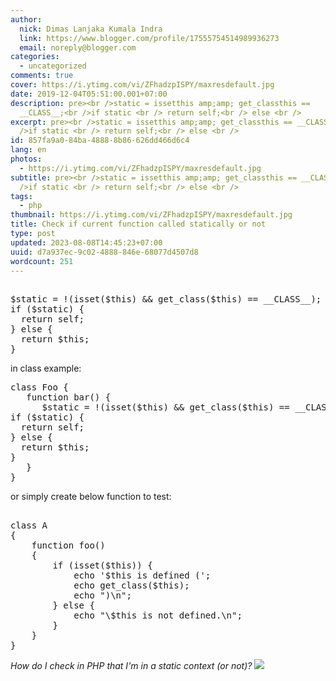 ```yaml
---
author:
  nick: Dimas Lanjaka Kumala Indra
  link: https://www.blogger.com/profile/17555754514989936273
  email: noreply@blogger.com
categories:
  - uncategorized
comments: true
cover: https://i.ytimg.com/vi/ZFhadzpISPY/maxresdefault.jpg
date: 2019-12-04T05:51:00.001+07:00
description: pre><br />static = issetthis amp;amp; get_classthis ==
  __CLASS__;<br />if static <br /> return self;<br /> else <br />
excerpt: pre><br />static = issetthis amp;amp; get_classthis == __CLASS__;<br
  />if static <br /> return self;<br /> else <br />
id: 857fa9a0-84ba-4888-8b86-626dd466d6c4
lang: en
photos:
  - https://i.ytimg.com/vi/ZFhadzpISPY/maxresdefault.jpg
subtitle: pre><br />static = issetthis amp;amp; get_classthis == __CLASS__;<br
  />if static <br /> return self;<br /> else <br />
tags:
  - php
thumbnail: https://i.ytimg.com/vi/ZFhadzpISPY/maxresdefault.jpg
title: Check if current function called statically or not
type: post
updated: 2023-08-08T14:45:23+07:00
uuid: d7a937ec-9c02-4888-846e-68077d4507d8
wordcount: 251
---
```


<pre><br>$static = !(isset($this) &amp;&amp; get_class($this) == __CLASS__);<br>if ($static) {<br>  return self;<br>} else {<br>  return $this;<br>}<br></pre> in class example: <pre>class Foo {<br>   function bar() {<br>      $static = !(isset($this) &amp;&amp; get_class($this) == __CLASS__);<br>if ($static) {<br>  return self;<br>} else {<br>  return $this;<br>}<br>   }<br>}</pre> or simply create below function to test: <pre><br>class A<br>{<br>    function foo()<br>    {<br>        if (isset($this)) {<br>            echo '$this is defined (';<br>            echo get_class($this);<br>            echo ")\n";<br>        } else {<br>            echo "\$this is not defined.\n";<br>        }<br>    }<br>}<br></pre> <i>How do I check in PHP that I'm in a static context (or not)?</i> <a href="https://i.ytimg.com/vi/ZFhadzpISPY/maxresdefault.jpg" imageanchor="1" rel="noopener noreferer nofollow"><img border="0" src="https://i.ytimg.com/vi/ZFhadzpISPY/maxresdefault.jpg" data-original-width="800" data-original-height="450"></a>